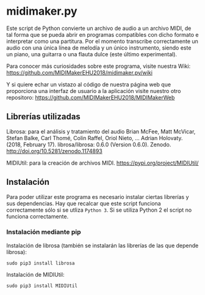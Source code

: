 # midimaker.py
Este script de Python convierte un archivo de audio a un archivo MIDI, de tal forma que se pueda abrir en programas compatibles con dicho formato e interpretar como una partitura. Por el momento transcribe correctamente un audio con una única línea de melodía y un único instrumento, siendo este un piano, una guitarra o una flauta dulce (este último experimental).

Para conocer más curiosidades sobre este programa, visite nuestra Wiki: https://github.com/MIDIMakerEHU2018/midimaker.py/wiki

Y si quiere echar un vistazo al código de nuestra página web que proporciona una interfaz de usuario a la aplicación visite nuestro otro repositoro: https://github.com/MIDIMakerEHU2018/MIDIMakerWeb

## Librerías utilizadas
Librosa: para el análisis y tratamiento del audio
Brian McFee, Matt McVicar, Stefan Balke, Carl Thomé, Colin Raffel, Oriol Nieto, … Adrian Holovaty. (2018, February 17). librosa/librosa: 0.6.0 (Version 0.6.0). Zenodo. http://doi.org/10.5281/zenodo.1174893

MIDIUtil: para la creación de archivos MIDI.
https://pypi.org/project/MIDIUtil/

## Instalación
Para poder utilizar este programa es necesario instalar ciertas librerías y sus dependencias. Hay que recalcar que este script funciona correctamente sólo si se utliza ``` Python 3 ```. Si se utiliza Python 2 el script no funciona correctamente.

### Instalación mediante pip
Instalación de librosa (también se instalarán las librerías de las que depende librosa):

`sudo pip3 install librosa`

Instalación de MIDIUtil:

`sudo pip3 install MIDIUtil`
